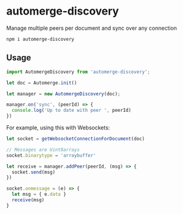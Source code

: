 # automerge-discovery

Manage multiple peers per document and sync over any connection

```
npm i automerge-discovery
```

## Usage

```js
import AutomergeDiscovery from 'automerge-discovery';

let doc = Automerge.init()

let manager = new AutomergeDiscovery(doc);

manager.on('sync', (peerId) => {
  console.log('Up to date with peer ', peerId)
})

```


For example, using this with Websockets:

```js
let socket = getWebsocketConnectionForDocument(doc)

// Messages are Uint8arrays
socket.binarytype = 'arraybuffer'

let receive = manager.addPeer(peerId, (msg) => {
  socket.send(msg)
})

socket.onmessage = (e) => {
  let msg = { e.data } 
  receive(msg)
}

```
